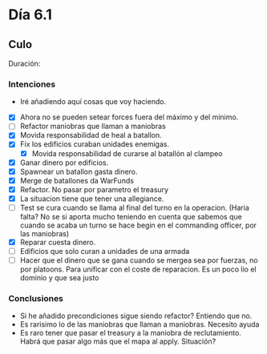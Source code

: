 ﻿# Día 6.1 

## Culo

Duración: 

### Intenciones

- Iré añadiendo aquí cosas que voy haciendo.

- [X] Ahora no se pueden setear forces fuera del máximo y del mínimo.
- [ ] Refactor maniobras que llaman a maniobras
- [X] Movida responsabilidad de heal a batallon.
- [X] Fix los edificios curaban unidades enemigas.
    - [X] Movida responsabilidad de curarse al batallón al clampeo
- [X] Ganar dinero por edificios.
- [X] Spawnear un batallon gasta dinero.
- [X] Merge de batallones da WarFunds
- [X] Refactor. No pasar por parametro el treasury
- [X] La situacion tiene que tener una allegiance.
- [ ] Test se cura cuando se llama al final del turno en la operacion. (Haria falta? No se si aporta mucho teniendo en cuenta que sabemos que cuando se acaba un turno se hace begin en el commanding officer, por las maniobras)
- [X] Reparar cuesta dinero.
- [ ] Edificios que solo curan a unidades de una armada
- [ ] Hacer que el dinero que se gana cuando se mergea sea por fuerzas, no por platoons. Para unificar con el coste de reparacion. Es un poco lio el dominio y que sea justo

### Conclusiones

- Si he añadido precondiciones sigue siendo refactor? Entiendo que no.
- Es rarisimo lo de las maniobras que llaman a maniobras. Necesito ayuda
- Es raro tener que pasar el treasury a la maniobra de reclutamiento. Habrá que pasar algo más que el mapa al apply. Situación?